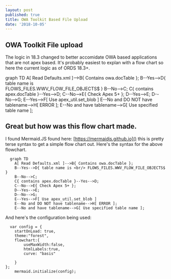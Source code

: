 ```yaml
---
layout: post
published: true
title: OWA Toolkit Based File Upload
date: '2018-10-05'
---
```


<script src="https://unpkg.com/mermaid@8.0.0-rc.1/dist/mermaid.js"></script>

<script>
    
  var config = {
    startOnLoad: true,
    theme:"forest",
    flowchart:{
        useMaxWidth:false,
        htmlLabels:true,
        curve: "basis" 

    }
};
    mermaid.initialize(config);


</script> 
## OWA Toolkit File upload

The logic in 18.3 changed to better accomidate OWA based applications that are not apex based.  It's probably easiest to explan with a flow chart so here the current logic as of ORDS 18.3+.
 
  <div class="mermaid">
  graph TD
    A[ Read Defaults.xml ]-->B{ Contains owa.docTable };
    B--Yes-->D{ table name is <br/> FLOWS_FILES.WWV_FLOW_FILE_OBJECTS$ }
    B--No-->C;
    C{ contains apex.docTable }--Yes-->D;
    C--No-->E{ Check Apex 5+ };
    D--Yes-->E;
    D--No-->G;
    E--Yes-->F[ Use apex_util.set_blob ]
    E--No and DO NOT have tablename-->H[ ERROR ];
    E--No and have tablename-->G[ Use specified table name ];
  </div>

## Great but how was this flow chart made.

I found  Mermaid.JS found here: [https://mermaidjs.github.io]() this is pretty terse syntax to get a simple flow chart out.  Here's the syntax for the above flowchart.

```
  graph TD
    A[ Read Defaults.xml ]-->B{ Contains owa.docTable };
    B--Yes-->D{ table name is <br/> FLOWS_FILES.WWV_FLOW_FILE_OBJECTS$ }
    B--No-->C;
    C{ contains apex.docTable }--Yes-->D;
    C--No-->E{ Check Apex 5+ };
    D--Yes-->E;
    D--No-->G;
    E--Yes-->F[ Use apex_util.set_blob ]
    E--No and DO NOT have tablename-->H[ ERROR ];
    E--No and have tablename-->G[ Use specified table name ];
```

And here's the configuration being used:

```
  var config = {
    startOnLoad: true,
    theme:"forest",
    flowchart:{
        useMaxWidth:false,
        htmlLabels:true,
        curve: "basis" 

    }
};
    mermaid.initialize(config);

```    